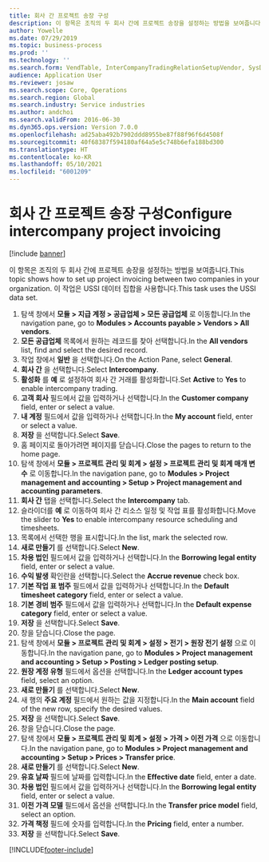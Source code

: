 ```yaml
---
title: 회사 간 프로젝트 송장 구성
description: 이 항목은 조직의 두 회사 간에 프로젝트 송장을 설정하는 방법을 보여줍니다.
author: Yowelle
ms.date: 07/29/2019
ms.topic: business-process
ms.prod: ''
ms.technology: ''
ms.search.form: VendTable, InterCompanyTradingRelationSetupVendor, SysDataAreaSelectLookup, ProjParameters, ProjPosting, ProjTransferPrice
audience: Application User
ms.reviewer: josaw
ms.search.scope: Core, Operations
ms.search.region: Global
ms.search.industry: Service industries
ms.author: andchoi
ms.search.validFrom: 2016-06-30
ms.dyn365.ops.version: Version 7.0.0
ms.openlocfilehash: ad25aba492b7902ddd8955be87f88f96f6d4508f
ms.sourcegitcommit: 40f68387f594180af64a5e5c748b6efa188bd300
ms.translationtype: HT
ms.contentlocale: ko-KR
ms.lasthandoff: 05/10/2021
ms.locfileid: "6001209"
---
```

# <a name="configure-intercompany-project-invoicing"></a><span data-ttu-id="2ec2e-103">회사 간 프로젝트 송장 구성</span><span class="sxs-lookup"><span data-stu-id="2ec2e-103">Configure intercompany project invoicing</span></span>

[!include [banner](../../includes/banner.md)]

<span data-ttu-id="2ec2e-104">이 항목은 조직의 두 회사 간에 프로젝트 송장을 설정하는 방법을 보여줍니다.</span><span class="sxs-lookup"><span data-stu-id="2ec2e-104">This topic shows how to set up project invoicing between two companies in your organization.</span></span> <span data-ttu-id="2ec2e-105">이 작업은 USSI 데이터 집합을 사용합니다.</span><span class="sxs-lookup"><span data-stu-id="2ec2e-105">This task uses the USSI data set.</span></span>

1. <span data-ttu-id="2ec2e-106">탐색 창에서 **모듈 > 지급 계정 > 공급업체 > 모든 공급업체** 로 이동합니다.</span><span class="sxs-lookup"><span data-stu-id="2ec2e-106">In the navigation pane, go to **Modules > Accounts payable > Vendors > All vendors**.</span></span>
2. <span data-ttu-id="2ec2e-107">**모든 공급업체** 목록에서 원하는 레코드를 찾아 선택합니다.</span><span class="sxs-lookup"><span data-stu-id="2ec2e-107">In the **All vendors** list, find and select the desired record.</span></span>
3. <span data-ttu-id="2ec2e-108">작업 창에서 **일반** 을 선택합니다.</span><span class="sxs-lookup"><span data-stu-id="2ec2e-108">On the Action Pane, select **General**.</span></span>
4. <span data-ttu-id="2ec2e-109">**회사 간** 을 선택합니다.</span><span class="sxs-lookup"><span data-stu-id="2ec2e-109">Select **Intercompany**.</span></span>
5. <span data-ttu-id="2ec2e-110">**활성화** 를 **예** 로 설정하여 회사 간 거래를 활성화합니다.</span><span class="sxs-lookup"><span data-stu-id="2ec2e-110">Set **Active** to **Yes** to enable intercompany trading.</span></span>
6. <span data-ttu-id="2ec2e-111">**고객 회사** 필드에서 값을 입력하거나 선택합니다.</span><span class="sxs-lookup"><span data-stu-id="2ec2e-111">In the **Customer company** field, enter or select a value.</span></span>
7. <span data-ttu-id="2ec2e-112">**내 계정** 필드에서 값을 입력하거나 선택합니다.</span><span class="sxs-lookup"><span data-stu-id="2ec2e-112">In the **My account** field, enter or select a value.</span></span>
8. <span data-ttu-id="2ec2e-113">**저장** 을 선택합니다.</span><span class="sxs-lookup"><span data-stu-id="2ec2e-113">Select **Save**.</span></span>
9. <span data-ttu-id="2ec2e-114">홈 페이지로 돌아가려면 페이지를 닫습니다.</span><span class="sxs-lookup"><span data-stu-id="2ec2e-114">Close the pages to return to the home page.</span></span>
10. <span data-ttu-id="2ec2e-115">탐색 창에서 **모듈 > 프로젝트 관리 및 회계 > 설정 > 프로젝트 관리 및 회계 매개 변수** 로 이동합니다.</span><span class="sxs-lookup"><span data-stu-id="2ec2e-115">In the navigation pane, go to **Modules > Project management and accounting > Setup > Project management and accounting parameters**.</span></span>
11. <span data-ttu-id="2ec2e-116">**회사 간** 탭을 선택합니다.</span><span class="sxs-lookup"><span data-stu-id="2ec2e-116">Select the **Intercompany** tab.</span></span>
12. <span data-ttu-id="2ec2e-117">슬라이더를 **예** 로 이동하여 회사 간 리소스 일정 및 작업 표를 활성화합니다.</span><span class="sxs-lookup"><span data-stu-id="2ec2e-117">Move the slider to **Yes** to enable intercompany resource scheduling and timesheets.</span></span>
13. <span data-ttu-id="2ec2e-118">목록에서 선택한 행을 표시합니다.</span><span class="sxs-lookup"><span data-stu-id="2ec2e-118">In the list, mark the selected row.</span></span>
14. <span data-ttu-id="2ec2e-119">**새로 만들기** 를 선택합니다.</span><span class="sxs-lookup"><span data-stu-id="2ec2e-119">Select **New**.</span></span>
15. <span data-ttu-id="2ec2e-120">**차용 법인** 필드에서 값을 입력하거나 선택합니다.</span><span class="sxs-lookup"><span data-stu-id="2ec2e-120">In the **Borrowing legal entity** field, enter or select a value.</span></span>
16. <span data-ttu-id="2ec2e-121">**수익 발생** 확인란을 선택합니다.</span><span class="sxs-lookup"><span data-stu-id="2ec2e-121">Select the **Accrue revenue** check box.</span></span>
17. <span data-ttu-id="2ec2e-122">**기본 작업 표 범주** 필드에서 값을 입력하거나 선택합니다.</span><span class="sxs-lookup"><span data-stu-id="2ec2e-122">In the **Default timesheet category** field, enter or select a value.</span></span>
18. <span data-ttu-id="2ec2e-123">**기본 경비 범주** 필드에서 값을 입력하거나 선택합니다.</span><span class="sxs-lookup"><span data-stu-id="2ec2e-123">In the **Default expense category** field, enter or select a value.</span></span>
19. <span data-ttu-id="2ec2e-124">**저장** 을 선택합니다.</span><span class="sxs-lookup"><span data-stu-id="2ec2e-124">Select **Save**.</span></span>
20. <span data-ttu-id="2ec2e-125">창을 닫습니다.</span><span class="sxs-lookup"><span data-stu-id="2ec2e-125">Close the page.</span></span>
21. <span data-ttu-id="2ec2e-126">탐색 창에서 **모듈 > 프로젝트 관리 및 회계 > 설정 > 전기 > 원장 전기 설정** 으로 이동합니다.</span><span class="sxs-lookup"><span data-stu-id="2ec2e-126">In the navigation pane, go to **Modules > Project management and accounting > Setup > Posting > Ledger posting setup**.</span></span>
22. <span data-ttu-id="2ec2e-127">**원장 계정 유형** 필드에서 옵션을 선택합니다.</span><span class="sxs-lookup"><span data-stu-id="2ec2e-127">In the **Ledger account types** field, select an option.</span></span>
23. <span data-ttu-id="2ec2e-128">**새로 만들기** 를 선택합니다.</span><span class="sxs-lookup"><span data-stu-id="2ec2e-128">Select **New**.</span></span>
24. <span data-ttu-id="2ec2e-129">새 행의 **주요 계정** 필드에서 원하는 값을 지정합니다.</span><span class="sxs-lookup"><span data-stu-id="2ec2e-129">In the **Main account** field of the new row, specify the desired values.</span></span>
25. <span data-ttu-id="2ec2e-130">**저장** 을 선택합니다.</span><span class="sxs-lookup"><span data-stu-id="2ec2e-130">Select **Save**.</span></span>
26. <span data-ttu-id="2ec2e-131">창을 닫습니다.</span><span class="sxs-lookup"><span data-stu-id="2ec2e-131">Close the page.</span></span>
27. <span data-ttu-id="2ec2e-132">탐색 창에서 **모듈 > 프로젝트 관리 및 회계 > 설정 > 가격 > 이전 가격** 으로 이동합니다.</span><span class="sxs-lookup"><span data-stu-id="2ec2e-132">In the navigation pane, go to **Modules > Project management and accounting > Setup > Prices > Transfer price**.</span></span>
28. <span data-ttu-id="2ec2e-133">**새로 만들기** 를 선택합니다.</span><span class="sxs-lookup"><span data-stu-id="2ec2e-133">Select **New**.</span></span>
29. <span data-ttu-id="2ec2e-134">**유효 날짜** 필드에 날짜를 입력합니다.</span><span class="sxs-lookup"><span data-stu-id="2ec2e-134">In the **Effective date** field, enter a date.</span></span>
30. <span data-ttu-id="2ec2e-135">**차용 법인** 필드에서 값을 입력하거나 선택합니다.</span><span class="sxs-lookup"><span data-stu-id="2ec2e-135">In the **Borrowing legal entity** field, enter or select a value.</span></span>
31. <span data-ttu-id="2ec2e-136">**이전 가격 모델** 필드에서 옵션을 선택합니다.</span><span class="sxs-lookup"><span data-stu-id="2ec2e-136">In the **Transfer price model** field, select an option.</span></span>
32. <span data-ttu-id="2ec2e-137">**가격 책정** 필드에 숫자를 입력합니다.</span><span class="sxs-lookup"><span data-stu-id="2ec2e-137">In the **Pricing** field, enter a number.</span></span>
33. <span data-ttu-id="2ec2e-138">**저장** 을 선택합니다.</span><span class="sxs-lookup"><span data-stu-id="2ec2e-138">Select **Save**.</span></span>



[!INCLUDE[footer-include](../../includes/footer-banner.md)]